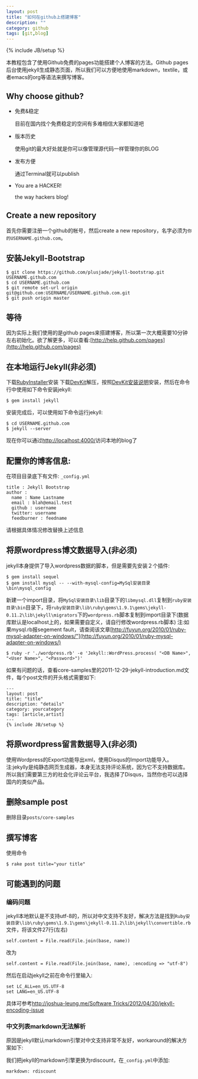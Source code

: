 ```yaml
---
layout: post
title: "如何在github上搭建博客"
description: ""
category: github
tags: [git,blog]
---
```

{% include JB/setup %}

本教程包含了使用Github免费的pages功能搭建个人博客的方法。Github pages后台使用jekyll生成静态页面，所以我们可以方便地使用markdown，textile，或者emacs的org等语法来撰写博客。

## Why choose github?

* 免费&稳定

  目前在国内找个免费稳定的空间有多难相信大家都知道吧

* 版本历史

  使用git的最大好处就是你可以像管理源代码一样管理你的BLOG

* 发布方便

  通过Terminal就可以publish

* You are a HACKER!

  the way hackers blog!

## Create a new repository

首先你需要注册一个github的帐号，然后create a new repository，名字必须为`你的USERNAME.github.com`。

## 安装Jekyll-Bootstrap

    $ git clone https://github.com/plusjade/jekyll-bootstrap.git USERNAME.github.com
    $ cd USERNAME.github.com
    $ git remote set-url origin git@github.com:USERNAME/USERNAME.github.com.git
    $ git push origin master

## 等待

因为实际上我们使用的是github pages来搭建博客，所以第一次大概需要10分钟左右初始化。欲了解更多，可以查看:[http://help.github.com/pages](http://help.github.com/pages)

## 在本地运行Jekyll(非必须)

下载[RubyInstaller](http://rubyinstaller.org/downloads/)安装
下载[DevKit](http://rubyinstaller.org/downloads/)解压，按照[DevKit安装说明](https://github.com/oneclick/rubyinstaller/wiki/Development-Kit)安装，然后在命令行中使用如下命令安装jekyll:

    $ gem install jekyll

安装完成后，可以使用如下命令运行jekyll:

    $ cd USERNAME.github.com
    $ jekyll --server

现在你可以通过[http://localhost:4000/](http://localhost:4000/)访问本地的blog了

## 配置你的博客信息:

在项目目录底下有文件: `_config.yml`

    title : Jekyll Bootstrap
    author :
      name : Name Lastname
      email : blah@email.test
      github : username
      twitter: username
      feedburner : feedname

请根据具体情况修改替换上述信息

## 将原wordpress博文数据导入(非必须)

jekyll本身提供了导入wordpress数据的脚本，但是需要先安装２个插件:

    $ gem install sequel
    $ gem install mysql -- --with-mysql-config=MySql安装目录\bin\mysql_config

新建一个import目录，将`MySql安装目录\lib`目录下的`libmysql.dll`复制到`ruby安装目录\bin`目录下，将`ruby安装目录\lib\ruby\gems\1.9.1\gems\jekyll-0.11.2\lib\jekyll\migrators`下的`wordpress.rb`脚本复制到import目录下(数据库默认是localhost上的，如果需要自定义，请自行修改wordpress.rb脚本)
注:如果mysql.rb报segement fault，请查阅该文章[http://fuyun.org/2010/01/ruby-mysql-adapter-on-windows/"](http://fuyun.org/2010/01/ruby-mysql-adapter-on-windows/)

    $ ruby -r './wordpress.rb' -e 'Jekyll::WordPress.process( "<DB Name>", "<User Name>", "<Password>")'

如果有问题的话，查看core-samples里的2011-12-29-jekyll-introduction.md文件，每个post文件的开头格式需要如下:

    ---
    layout: post
    title: "title"
    description: "details"
    category: yourcategory
    tags: [article,artist]
    ---
    {% include JB/setup %}

## 将原wordpress留言数据导入(非必须)

使用Wordpress的Export功能导出xml，使用Disqus的Import功能导入。注:jekylly是纯静态网页生成器，本身无法支持评论系统，因为它不支持数据库。所以我们需要第三方的社会化评论云平台，我选择了Disqus，当然你也可以选择国内的类似产品。

## 删除sample post

删除目录`posts/core-samples`

## 撰写博客

使用命令

    $ rake post title="your title"

## 可能遇到的问题

### 编码问题

jekyll本地默认是不支持utf-8的，所以对中文支持不友好，解决方法是找到`Ruby安装目录\lib\ruby\gems\1.9.1\gems\jekyll-0.11.2\lib\jekyll\convertible.rb` 文件，将该文件27行(左右)

    self.content = File.read(File.join(base, name))

改为

    self.content = File.read(File.join(base, name), :encoding => "utf-8")

然后在启动jekyll之前在命令行里输入:

    set LC_ALL=en_US.UTF-8
    set LANG=en_US.UTF-8

具体可参考[http://joshua-leung.me/Software Tricks/2012/04/30/jekyll-encoding-issue](http://joshua-leung.me/Software%20Tricks/2012/04/30/jekyll-encoding-issue/)

### 中文列表markdown无法解析

原因是jekyll默认markdown引擎对中文支持非常不友好，workaround的解决方案如下:

我们把jekyll的markdown引擎更换为rdiscount，在`_config.yml`中添加:

    markdown: rdiscount
